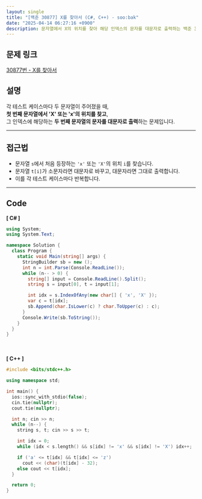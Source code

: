 ```yaml
---
layout: single
title: "[백준 30877] X를 찾아서 (C#, C++) - soo:bak"
date: "2025-04-14 06:27:16 +0900"
description: 문자열에서 X의 위치를 찾아 해당 인덱스의 문자를 대문자로 출력하는 백준 30877번 문제의 C# 및 C++ 풀이와 해설
---
```


## 문제 링크
[30877번 - X를 찾아서](https://www.acmicpc.net/problem/30877)

## 설명
각 테스트 케이스마다 두 문자열이 주어졌을 때,  <br>
**첫 번째 문자열에서 'X' 또는 'x'의 위치를 찾고**,  <br>
그 인덱스에 해당하는 **두 번째 문자열의 문자를 대문자로 출력**하는 문제입니다.

---

## 접근법
- 문자열 `s`에서 처음 등장하는 `'x'` 또는 `'X'`의 위치 `i`를 찾습니다.
- 문자열 `t[i]`가 소문자라면 대문자로 바꾸고, 대문자라면 그대로 출력합니다.
- 이를 각 테스트 케이스마다 반복합니다.

---

## Code
<b>[ C# ] </b>
<br>

```csharp
using System;
using System.Text;

namespace Solution {
  class Program {
    static void Main(string[] args) {
      StringBuilder sb = new ();
      int n = int.Parse(Console.ReadLine());
      while (n-- > 0) {
        string[] input = Console.ReadLine().Split();
        string s = input[0], t = input[1];

        int idx = s.IndexOfAny(new char[] { 'x', 'X' });
        var c = t[idx];
        sb.Append(char.IsLower(c) ? char.ToUpper(c) : c);
      }
      Console.Write(sb.ToString());
    }
  }
}
```

<br><br>
<b>[ C++ ] </b>
<br>

```cpp
#include <bits/stdc++.h>

using namespace std;

int main() {
  ios::sync_with_stdio(false);
  cin.tie(nullptr);
  cout.tie(nullptr);

  int n; cin >> n;
  while (n--) {
    string s, t; cin >> s >> t;

    int idx = 0;
    while (idx < s.length() && s[idx] != 'x' && s[idx] != 'X') idx++;

    if ('a' <= t[idx] && t[idx] <= 'z')
      cout << (char)(t[idx] - 32);
    else cout << t[idx];
  }

  return 0;
}
```
